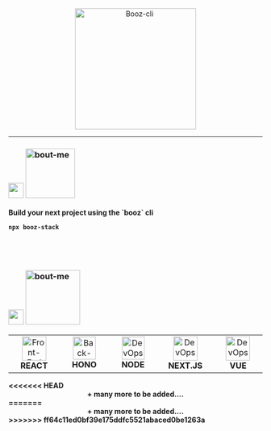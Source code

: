 
&nbsp;

<div align="center">
  <img src="https://i.ibb.co/fdmnmfzY/Group-12.png" alt="Booz-cli" width="240px" align="center">
</div>
<div align="center"></div>


---
### <img src="https://i.ibb.co/Qv42YxQG/bar-graph.png" width="30px">  <img src="https://i.ibb.co/FkMtHG8F/start.png" alt="bout-me" width="98"></img>
<p align="left">
<strong>
Build your next project using the `booz` cli 
<strong>

```
npx booz-stack
```
</p>

&nbsp;
---

### <div><img src="https://media2.giphy.com/media/QssGEmpkyEOhBCb7e1/giphy.gif?cid=ecf05e47a0n3gi1bfqntqmob8g9aid1oyj2wr3ds3mg700zu&rid=giphy.gif" width="30px">  <img src="https://i.ibb.co/PGQ3zwdd/Stacks.png" alt="bout-me" width="108"></img>


<table align="center">
  <tr>
    <td align="center" width="180">
      <img src="https://media.giphy.com/media/eNAsjO55tPbgaor7ma/giphy.gif" width="48" height="48" alt="Front-End" />
      <br><strong>REACT</strong>
    </td>
    <td align="center" width="180">
      <img src="https://mvolkmann.github.io/blog/assets/hono-logo.png?v=1.1.1" width="" height="45" alt="Back-End" />
      <br><strong>HONO</strong>
    </td>
    <td align="center" width="180">
      <img src="https://cdn-icons-png.flaticon.com/512/5968/5968322.png" width="45" height="45" alt="DevOps" />
      <br><strong>NODE</strong>
    </td>
        <td align="center" width="180">
      <img src="https://www.svgrepo.com/show/354113/nextjs-icon.svg" width="48" height="48" alt="DevOps" />
      <br><strong>NEXT.JS</strong>
    </td>
        <td align="center" width="180">
      <img src="https://upload.wikimedia.org/wikipedia/commons/thumb/9/95/Vue.js_Logo_2.svg/2367px-Vue.js_Logo_2.svg.png" width="" height="48" alt="DevOps" />
      <br><strong>VUE</strong>
    </td>
  </tr>

</table>
<<<<<<< HEAD
<div align="center">+ many more to be added....</div>
=======
<div align="center">+ many more to be added....</div>
>>>>>>> ff64c11ed0bf39e175ddfc5521abaced0be1263a
